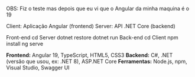 OBS: Fiz o teste mas depois que eu vi que o Angular da minha maquina é o 19

Client: Aplicação Angular (frontend)
Server: API .NET Core (backend)

Front-end
cd Server
dotnet restore
dotnet run
Back-end
cd Client
npm install
ng serve

**Frontend:** Angular 19, TypeScript, HTML5, CSS3
**Backend:** C#, .NET (versão que usou, ex: .NET 8), ASP.NET Core
**Ferramentas:** Node.js, npm, Visual Studio, Swagger UI
